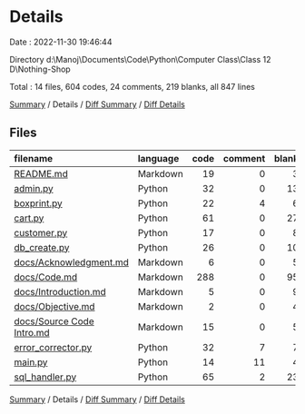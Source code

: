# Details

Date : 2022-11-30 19:46:44

Directory d:\\Manoj\\Documents\\Code\\Python\\Computer Class\\Class 12 D\\Nothing-Shop

Total : 14 files,  604 codes, 24 comments, 219 blanks, all 847 lines

[Summary](results.md) / Details / [Diff Summary](diff.md) / [Diff Details](diff-details.md)

## Files
| filename | language | code | comment | blank | total |
| :--- | :--- | ---: | ---: | ---: | ---: |
| [README.md](/README.md) | Markdown | 19 | 0 | 3 | 22 |
| [admin.py](/admin.py) | Python | 32 | 0 | 13 | 45 |
| [boxprint.py](/boxprint.py) | Python | 22 | 4 | 6 | 32 |
| [cart.py](/cart.py) | Python | 61 | 0 | 27 | 88 |
| [customer.py](/customer.py) | Python | 17 | 0 | 8 | 25 |
| [db_create.py](/db_create.py) | Python | 26 | 0 | 10 | 36 |
| [docs/Acknowledgment.md](/docs/Acknowledgment.md) | Markdown | 6 | 0 | 5 | 11 |
| [docs/Code.md](/docs/Code.md) | Markdown | 288 | 0 | 95 | 383 |
| [docs/Introduction.md](/docs/Introduction.md) | Markdown | 5 | 0 | 9 | 14 |
| [docs/Objective.md](/docs/Objective.md) | Markdown | 2 | 0 | 4 | 6 |
| [docs/Source Code Intro.md](/docs/Source%20Code%20Intro.md) | Markdown | 15 | 0 | 5 | 20 |
| [error_corrector.py](/error_corrector.py) | Python | 32 | 7 | 7 | 46 |
| [main.py](/main.py) | Python | 14 | 11 | 4 | 29 |
| [sql_handler.py](/sql_handler.py) | Python | 65 | 2 | 23 | 90 |

[Summary](results.md) / Details / [Diff Summary](diff.md) / [Diff Details](diff-details.md)